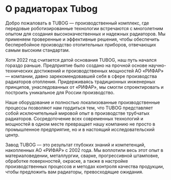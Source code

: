 # О радиаторах Tubog

Добро пожаловать в TUBOG — производственный комплекс, где передовые роботизированные технологии встречаются с многолетним опытом для создания высококачественных и надежных радиаторов. Мы применяем проверенные и эффективные решения, чтобы обеспечить бесперебойное производство отопительных приборов, отвечающих самым высоким стандартам.

Хотя 2022 год считается датой основания TUBOG, наш путь начался гораздо раньше. Предприятие было создано на прочной основе научно-технических достижений и производственных мощностей АО «РИФАР» — компании, давно зарекомендовавшей себя в сфере производства радиаторов отопления. Придерживаясь традиционных инженерных принципов, унаследованных от «РИФАР», мы смогли спроектировать и построить уникальное для России производство.

Наше оборудование и полностью локализованные производственные процессы позволяют нам гордиться тем, что TUBOG представляет собой исключительный мировой опыт в производстве трубчатых радиаторов. Сосредоточение всех современных технологий и мощностей в одном месте превращает нашу компанию не просто в промышленное предприятие, но и в настоящий исследовательский центр.

Завод TUBOG — это результат глубоких знаний и компетенций, накопленных АО «РИФАР» с 2002 года. Мы воплотили весь этот опыт в материаловедении, металлургии, сварке, прогрессивной штамповке, обработке поверхностей, окраске, а также в настройке производственных процессов и методах контроля качества продукции, чтобы предложить вам радиаторы, превосходящие ожидания.
